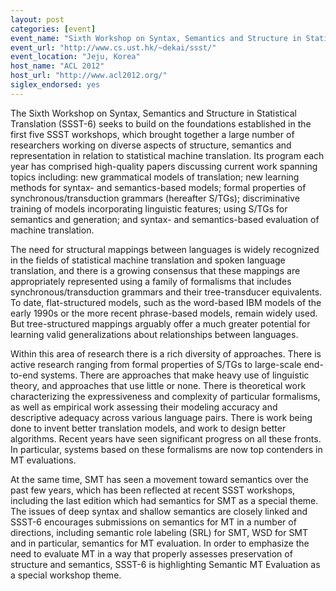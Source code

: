```yaml
---
layout: post
categories: [event]
event_name: "Sixth Workshop on Syntax, Semantics and Structure in Statistical Translation (SSST-6)"
event_url: "http://www.cs.ust.hk/~dekai/ssst/"
event_location: "Jeju, Korea"
host_name: "ACL 2012"
host_url: "http://www.acl2012.org/"
siglex_endorsed: yes
---
```

The Sixth Workshop on Syntax, Semantics and Structure in Statistical Translation (SSST-6) seeks to build on the foundations established in the first five SSST workshops, which brought together a large number of researchers working on diverse aspects of structure, semantics and representation in relation to statistical machine translation. Its program each year has comprised high-quality papers discussing current work spanning topics including: new grammatical models of translation; new learning methods for syntax- and semantics-based models; formal properties of synchronous/transduction grammars (hereafter S/TGs); discriminative training of models incorporating linguistic features; using S/TGs for semantics and generation; and syntax- and semantics-based evaluation of machine translation.

The need for structural mappings between languages is widely recognized in the fields of statistical machine translation and spoken language translation, and there is a growing consensus that these mappings are appropriately represented using a family of formalisms that includes synchronous/transduction grammars and their tree-transducer equivalents. To date, flat-structured models, such as the word-based IBM models of the early 1990s or the more recent phrase-based models, remain widely used. But tree-structured mappings arguably offer a much greater potential for learning valid generalizations about relationships between languages.

Within this area of research there is a rich diversity of approaches. There is active research ranging from formal properties of S/TGs to large-scale end-to-end systems. There are approaches that make heavy use of linguistic theory, and approaches that use little or none. There is theoretical work characterizing the expressiveness and complexity of particular formalisms, as well as empirical work assessing their modeling accuracy and descriptive adequacy across various language pairs. There is work being done to invent better translation models, and work to design better algorithms. Recent years have seen significant progress on all these fronts. In particular, systems based on these formalisms are now top contenders in MT evaluations.

At the same time, SMT has seen a movement toward semantics over the past few years, which has been reflected at recent SSST workshops, including the last edition which had semantics for SMT as a special theme. The issues of deep syntax and shallow semantics are closely linked and SSST-6 encourages submissions on semantics for MT in a number of directions, including semantic role labeling (SRL) for SMT, WSD for SMT and in particular, semantics for MT evaluation. In order to emphasize the need to evaluate MT in a way that properly assesses preservation of structure and semantics, SSST-6 is highlighting Semantic MT Evaluation as a special workshop theme.